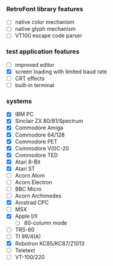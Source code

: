 ### RetroFont library features
- [ ] native color mechanism
- [ ] native glyph mechanism
- [ ] VT100 escape code parser

### test application features
- [ ] improved editor
- [X] screen loading with limited baud rate
- [ ] CRT effects
- [ ] built-in terminal

### systems
- [X] IBM PC
- [X] Sinclair ZX 80/81/Spectrum
- [X] Commodore Amiga
- [X] Commodore 64/128
- [X] Commodore PET
- [X] Commodore V(I)C-20
- [X] Commodore TED
- [X] Atari 8-Bit
- [X] Atari ST
- [ ] Acorn Atom
- [ ] Acorn Electron
- [ ] BBC Micro
- [ ] Acorn Archimedes
- [X] Amstrad CPC
- [ ] MSX
- [X] Apple I/II
  - [ ] 80-column mode
- [ ] TRS-80
- [ ] TI 99/4(A)
- [X] Robotron KC85/KC87/Z1013
- [ ] Teletext
- [ ] VT-100/220
